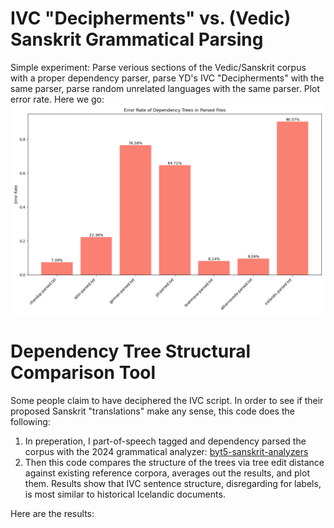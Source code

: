 # IVC "Decipherments" vs. (Vedic) Sanskrit Grammatical Parsing 
Simple experiment: Parse verious sections of the Vedic/Sanskrit corpus with a proper dependency parser, parse YD's IVC "Decipherments" with the same parser, parse random unrelated languages with the same parser. Plot error rate. Here we go: 
![Results](error_rates.png)

# Dependency Tree Structural Comparison Tool

Some people claim to have deciphered the IVC script. In order to see if their proposed Sanskrit "translations" make any sense, this code does the following:

1. In preperation, I part-of-speech tagged and dependency parsed the corpus with the 2024 grammatical analyzer: [byt5-sanskrit-analyzers](https://github.com/sebastian-nehrdich/byt5-sanskrit-analyzers)
2. Then this code compares the structure of the trees via tree edit distance against existing reference corpora, averages out the results, and plot them. Results show that IVC sentence structure, disregarding for labels, is most similar to historical Icelandic documents.

Here are the results:


